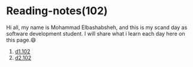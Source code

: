 # Reading-notes(102) 
Hi all, my name is Mohammad Elbashabsheh, and this is my scand day as software development student.
I will share what i learn each day here on this page.:smile:


1. [d1.102](https://mobash96.github.io/Reading-notes/c102-01)
2. [d2.102](https://mobash96.github.io/Reading-notes/102-02)


